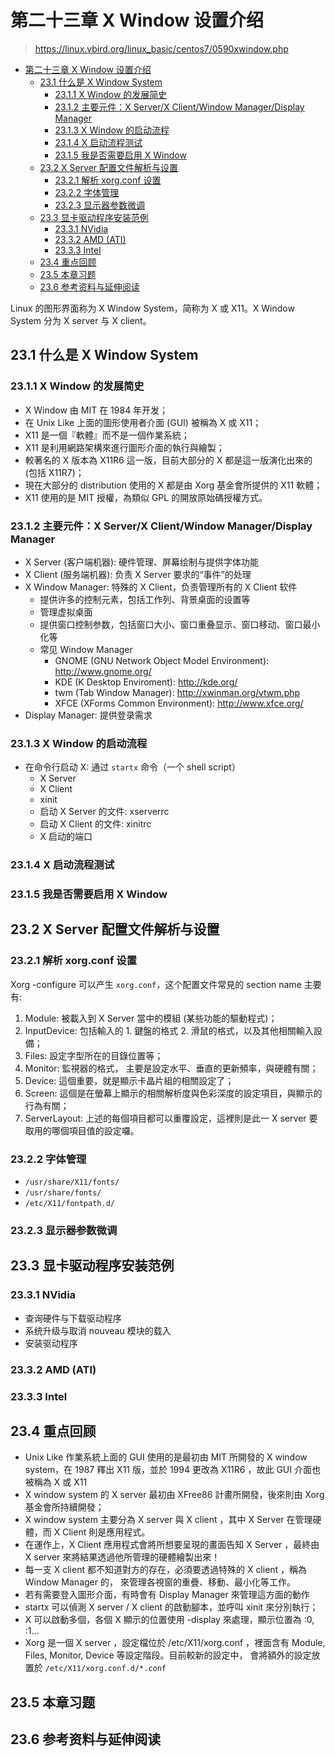 # 第二十三章 X Window 设置介绍

> <https://linux.vbird.org/linux_basic/centos7/0590xwindow.php>

- [第二十三章 X Window 设置介绍](#第二十三章-x-window-设置介绍)
  - [23.1 什么是 X Window System](#231-什么是-x-window-system)
    - [23.1.1 X Window 的发展简史](#2311-x-window-的发展简史)
    - [23.1.2 主要元件：X Server/X Client/Window Manager/Display Manager](#2312-主要元件x-serverx-clientwindow-managerdisplay-manager)
    - [23.1.3 X Window 的启动流程](#2313-x-window-的启动流程)
    - [23.1.4 X 启动流程测试](#2314-x-启动流程测试)
    - [23.1.5 我是否需要启用 X Window](#2315-我是否需要启用-x-window)
  - [23.2 X Server 配置文件解析与设置](#232-x-server-配置文件解析与设置)
    - [23.2.1 解析 xorg.conf 设置](#2321-解析-xorgconf-设置)
    - [23.2.2 字体管理](#2322-字体管理)
    - [23.2.3 显示器参数微调](#2323-显示器参数微调)
  - [23.3 显卡驱动程序安装范例](#233-显卡驱动程序安装范例)
    - [23.3.1 NVidia](#2331-nvidia)
    - [23.3.2 AMD (ATI)](#2332-amd-ati)
    - [23.3.3 Intel](#2333-intel)
  - [23.4 重点回顾](#234-重点回顾)
  - [23.5 本章习题](#235-本章习题)
  - [23.6 参考资料与延伸阅读](#236-参考资料与延伸阅读)

Linux 的图形界面称为 X Window System，简称为 X 或 X11。X Window System 分为 X server
与 X client。

## 23.1 什么是 X Window System

### 23.1.1 X Window 的发展简史

- X Window 由 MIT 在 1984 年开发；
- 在 Unix Like 上面的圖形使用者介面 (GUI) 被稱為 X 或 X11；
- X11 是一個『軟體』而不是一個作業系統；
- X11 是利用網路架構來進行圖形介面的執行與繪製；
- 較著名的 X 版本為 X11R6 這一版，目前大部分的 X 都是這一版演化出來的 (包括 X11R7)；
- 現在大部分的 distribution 使用的 X 都是由 Xorg 基金會所提供的 X11 軟體；
- X11 使用的是 MIT 授權，為類似 GPL 的開放原始碼授權方式。

### 23.1.2 主要元件：X Server/X Client/Window Manager/Display Manager

- X Server (客户端机器): 硬件管理、屏幕绘制与提供字体功能
- X Client (服务端机器): 负责 X Server 要求的“事件”的处理
- X Window Manager: 特殊的 X Client，负责管理所有的 X Client 软件
  - 提供许多的控制元素，包括工作列、背景桌面的设置等
  - 管理虚拟桌面
  - 提供窗口控制参数，包括窗口大小、窗口重叠显示、窗口移动、窗口最小化等
  - 常见 Window Manager
    - GNOME (GNU Network Object Model Environment): <http://www.gnome.org/>
    - KDE (K Desktop Enviroment): <http://kde.org/>
    - twm (Tab Window Manager): <http://xwinman.org/vtwm.php>
    - XFCE (XForms Common Environment): <http://www.xfce.org/>
- Display Manager: 提供登录需求

### 23.1.3 X Window 的启动流程

- 在命令行启动 X: 通过 `startx` 命令（一个 shell script）
  - X Server
  - X Client
  - xinit
  - 启动 X Server 的文件: xserverrc
  - 启动 X Client 的文件: xinitrc
  - X 启动的端口

### 23.1.4 X 启动流程测试

### 23.1.5 我是否需要启用 X Window

## 23.2 X Server 配置文件解析与设置

### 23.2.1 解析 xorg.conf 设置

Xorg -configure 可以产生 `xorg.conf`，这个配置文件常見的 section name 主要有:

1. Module: 被載入到 X Server 當中的模組 (某些功能的驅動程式)；
2. InputDevice: 包括輸入的 1. 鍵盤的格式 2. 滑鼠的格式，以及其他相關輸入設備；
3. Files: 設定字型所在的目錄位置等；
4. Monitor: 監視器的格式， 主要是設定水平、垂直的更新頻率，與硬體有關；
5. Device: 這個重要，就是顯示卡晶片組的相關設定了；
6. Screen: 這個是在螢幕上顯示的相關解析度與色彩深度的設定項目，與顯示的行為有關；
7. ServerLayout: 上述的每個項目都可以重覆設定，這裡則是此一 X server
   要取用的哪個項目值的設定囉。

### 23.2.2 字体管理

- `/usr/share/X11/fonts/`
- `/usr/share/fonts/`
- `/etc/X11/fontpath.d/`

### 23.2.3 显示器参数微调

## 23.3 显卡驱动程序安装范例

### 23.3.1 NVidia

- 查询硬件与下载驱动程序
- 系统升级与取消 nouveau 模块的载入
- 安装驱动程序

### 23.3.2 AMD (ATI)

### 23.3.3 Intel

## 23.4 重点回顾

- Unix Like 作業系統上面的 GUI 使用的是最初由 MIT 所開發的 X window system，在 1987
  釋出 X11 版，並於 1994 更改為 X11R6 ，故此 GUI 介面也被稱為 X 或 X11
- X window system 的 X server 最初由 XFree86 計畫所開發，後來則由 Xorg
  基金會所持續開發；
- X window system 主要分為 X server 與 X client ，其中 X Server 在管理硬體，而 X
  Client 則是應用程式。
- 在運作上，X Client 應用程式會將所想要呈現的畫面告知 X Server ，最終由 X server
  來將結果透過他所管理的硬體繪製出來！
- 每一支 X client 都不知道對方的存在，必須要透過特殊的 X client ，稱為 Window Manager
  的， 來管理各視窗的重疊、移動、最小化等工作。
- 若有需要登入圖形介面，有時會有 Display Manager 來管理這方面的動作
- startx 可以偵測 X server / X client 的啟動腳本，並呼叫 xinit 來分別執行；
- X 可以啟動多個，各個 X 顯示的位置使用 -display 來處理，顯示位置為 :0, :1...
- Xorg 是一個 X server ，設定檔位於 /etc/X11/xorg.conf ，裡面含有 Module, Files,
  Monitor, Device 等設定階段。目前較新的設定中， 會將額外的設定放置於
  `/etc/X11/xorg.conf.d/*.conf`

## 23.5 本章习题

## 23.6 参考资料与延伸阅读
